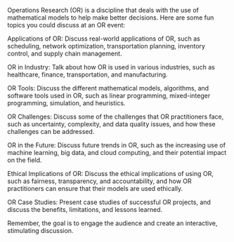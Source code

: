 Operations Research (OR) is a discipline that deals with the use of mathematical models to help make better decisions. Here are some fun topics you could discuss at an OR event:

Applications of OR: Discuss real-world applications of OR, such as scheduling, network optimization, transportation planning, inventory control, and supply chain management.

OR in Industry: Talk about how OR is used in various industries, such as healthcare, finance, transportation, and manufacturing.

OR Tools: Discuss the different mathematical models, algorithms, and software tools used in OR, such as linear programming, mixed-integer programming, simulation, and heuristics.

OR Challenges: Discuss some of the challenges that OR practitioners face, such as uncertainty, complexity, and data quality issues, and how these challenges can be addressed.

OR in the Future: Discuss future trends in OR, such as the increasing use of machine learning, big data, and cloud computing, and their potential impact on the field.

Ethical Implications of OR: Discuss the ethical implications of using OR, such as fairness, transparency, and accountability, and how OR practitioners can ensure that their models are used ethically.

OR Case Studies: Present case studies of successful OR projects, and discuss the benefits, limitations, and lessons learned.

Remember, the goal is to engage the audience and create an interactive, stimulating discussion.